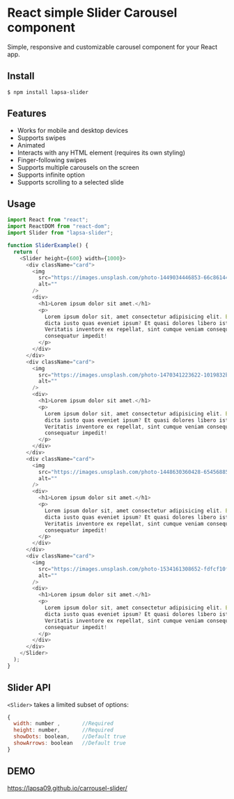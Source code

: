 # React simple Slider Carousel component

Simple, responsive and customizable carousel component for your React app.

## Install

```
$ npm install lapsa-slider
```

## Features

- Works for mobile and desktop devices
- Supports swipes
- Animated
- Interacts with any HTML element (requires its own styling)
- Finger-following swipes
- Supports multiple carousels on the screen
- Supports infinite option
- Supports scrolling to a selected slide

## Usage

```js
import React from "react";
import ReactDOM from "react-dom";
import Slider from "lapsa-slider";

function SliderExample() {
  return (
    <Slider height={600} width={1000}>
      <div className="card">
        <img
          src="https://images.unsplash.com/photo-1449034446853-66c86144b0ad?ixlib=rb-1.2.1&ixid=eyJhcHBfaWQiOjEyMDd9&auto=format&fit=crop&w=2100&q=80"
          alt=""
        />
        <div>
          <h1>Lorem ipsum dolor sit amet.</h1>
          <p>
            Lorem ipsum dolor sit, amet consectetur adipisicing elit. Beatae
            dicta iusto quas eveniet ipsum? Et quasi dolores libero iste hic!
            Veritatis inventore ex repellat, sint cumque veniam consequuntur
            consequatur impedit!
          </p>
        </div>
      </div>
      <div className="card">
        <img
          src="https://images.unsplash.com/photo-1470341223622-1019832be824?ixlib=rb-1.2.1&ixid=eyJhcHBfaWQiOjEyMDd9&auto=format&fit=crop&w=2288&q=80"
          alt=""
        />
        <div>
          <h1>Lorem ipsum dolor sit amet.</h1>
          <p>
            Lorem ipsum dolor sit, amet consectetur adipisicing elit. Beatae
            dicta iusto quas eveniet ipsum? Et quasi dolores libero iste hic!
            Veritatis inventore ex repellat, sint cumque veniam consequuntur
            consequatur impedit!
          </p>
        </div>
      </div>
      <div className="card">
        <img
          src="https://images.unsplash.com/photo-1448630360428-65456885c650?ixlib=rb-1.2.1&ixid=eyJhcHBfaWQiOjEyMDd9&auto=format&fit=crop&w=2094&q=80"
          alt=""
        />
        <div>
          <h1>Lorem ipsum dolor sit amet.</h1>
          <p>
            Lorem ipsum dolor sit, amet consectetur adipisicing elit. Beatae
            dicta iusto quas eveniet ipsum? Et quasi dolores libero iste hic!
            Veritatis inventore ex repellat, sint cumque veniam consequuntur
            consequatur impedit!
          </p>
        </div>
      </div>
      <div className="card">
        <img
          src="https://images.unsplash.com/photo-1534161308652-fdfcf10f62c4?ixlib=rb-1.2.1&ixid=eyJhcHBfaWQiOjEyMDd9&auto=format&fit=crop&w=2174&q=80"
          alt=""
        />
        <div>
          <h1>Lorem ipsum dolor sit amet.</h1>
          <p>
            Lorem ipsum dolor sit, amet consectetur adipisicing elit. Beatae
            dicta iusto quas eveniet ipsum? Et quasi dolores libero iste hic!
            Veritatis inventore ex repellat, sint cumque veniam consequuntur
            consequatur impedit!
          </p>
        </div>
      </div>
    </Slider>
  );
}
```

## Slider API

`<Slider>` takes a limited subset of options:

```js
{
  width: number ,       //Required
  height: number,       //Required
  showDots: boolean,    //Default true
  showArrows: boolean   //Default true
}
```

## DEMO

https://lapsa09.github.io/carrousel-slider/
